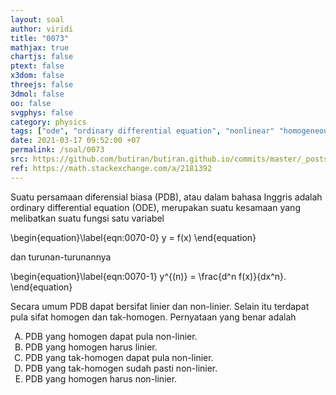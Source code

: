 ```yaml
---
layout: soal
author: viridi
title: "0073"
mathjax: true
chartjs: false
ptext: false
x3dom: false
threejs: false
3dmol: false
oo: false
svgphys: false
category: physics
tags: ["ode", "ordinary differential equation", "nonlinear" "homogeneous", "fi3201", "2020-1"]
date: 2021-03-17 09:52:00 +07
permalink: /soal/0073
src: https://github.com/butiran/butiran.github.io/commits/master/_posts/soal/04/2021-03-17-ode-3.md
ref: https://math.stackexchange.com/a/2181392
---
```

Suatu persamaan diferensial biasa (PDB), atau dalam bahasa Inggris adalah ordinary differential equation (ODE), merupakan suatu kesamaan yang melibatkan suatu fungsi satu variabel

\begin{equation}\label{eqn:0070-0}
y = f(x)
\end{equation}

dan turunan-turunannya

\begin{equation}\label{eqn:0070-1}
y^{(n)} = \frac{d^n f(x)}{dx^n}.
\end{equation}

Secara umum PDB dapat bersifat linier dan non-linier. Selain itu terdapat pula sifat homogen dan tak-homogen. Pernyataan yang benar adalah
<ol type="A">
<li>PDB yang homogen dapat pula non-linier.
<li>PDB yang homogen harus linier.
<li>PDB yang tak-homogen dapat pula non-linier.
<li>PDB yang tak-homogen sudah pasti non-linier.
<li>PDB yang homogen harus non-linier.


